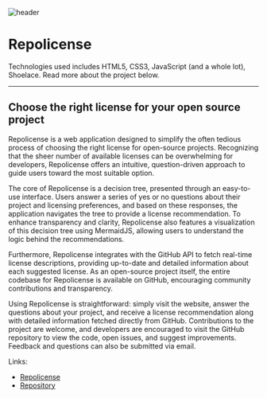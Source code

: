 ![header](/images/repolicense.png)

# Repolicense

Technologies used includes HTML5, CSS3, JavaScript (and a whole lot), Shoelace. Read more about the project below.

---

## Choose the right license for your open source project

Repolicense is a web application designed to simplify the often tedious process of choosing the right license for open-source projects. Recognizing that the sheer number of available licenses can be overwhelming for developers, Repolicense offers an intuitive, question-driven approach to guide users toward the most suitable option.

The core of Repolicense is a decision tree, presented through an easy-to-use interface. Users answer a series of yes or no questions about their project and licensing preferences, and based on these responses, the application navigates the tree to provide a license recommendation. To enhance transparency and clarity, Repolicense also features a visualization of this decision tree using MermaidJS, allowing users to understand the logic behind the recommendations.

Furthermore, Repolicense integrates with the GitHub API to fetch real-time license descriptions, providing up-to-date and detailed information about each suggested license. As an open-source project itself, the entire codebase for Repolicense is available on GitHub, encouraging community contributions and transparency.

Using Repolicense is straightforward: simply visit the website, answer the questions about your project, and receive a license recommendation along with detailed information fetched directly from GitHub. Contributions to the project are welcome, and developers are encouraged to visit the GitHub repository to view the code, open issues, and suggest improvements. Feedback and questions can also be submitted via email.

Links:

- [Repolicense](https://repolicense.com)
- [Repository](https://github.com/lucasfth/repolicense)